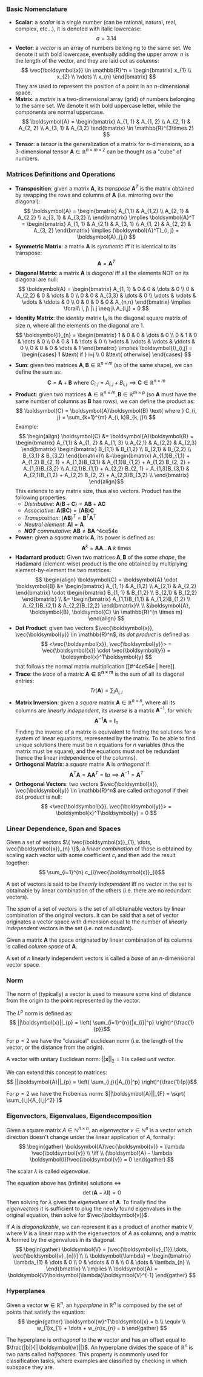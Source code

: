 ### Basic Nomenclature
- **Scalar**: a _scalar_ is a single number (can be rational, natural, real, complex, etc...), it is denoted with italic lowercase: $$
a = 3.14
$$
- **Vector**: a _vector_ is an array of numbers belonging to the same set. We denote it with bold lowercase, eventually adding the upper arrow. $n$ is the length of the vector, and they are laid out as _columns_: $$
\vec{\boldsymbol{x}} \in \mathbb{R}^n = \begin{bmatrix}
x_{1} \\
x_{2} \\
\vdots \\
x_{n}
\end{bmatrix}
$$ They are used to represent the position of a point in an $n$-dimensional space.
- **Matrix**: a _matrix_ is a two-dimensional array (grid) of numbers belonging to the same set. We denote it with bold uppercase letter, while the components are normal uppercase. $$
\boldsymbol{A} = 
\begin{bmatrix}
A_{1, 1} & A_{1, 2} \\
A_{2, 1} & A_{2, 2} \\
A_{3, 1} & A_{3,2}
\end{bmatrix} \in \mathbb{R}^{3\times 2}
$$
- **Tensor**: a _tensor_ is the generalization of a matrix for $n$-dimensions, so a 3-dimensional tensor $\boldsymbol{A} \in \mathbb{R}^{n \times m \times z}$ can be thought as a "cube" of numbers.

### Matrices Definitions and Operations

- **Transposition**: given a matrix $\boldsymbol{A}$, its _transpose_ $\boldsymbol{A}^T$ is the matrix obtained by swapping the rows and columns of $\boldsymbol{A}$ (i.e. mirroring over the diagonal): $$
\boldsymbol{A} = \begin{bmatrix}
A_{1,1} & A_{1,2} \\
A_{2, 1} & A_{2,2}  \\
a_{3, 1} & A_{3,2} \\
\end{bmatrix}
\implies
\boldsymbol{A}^T = \begin{bmatrix}
A_{1, 1} & A_{2,1} & A_{3, 1}  \\
A_{1, 2} & A_{2, 2} & A_{3, 2}
\end{bmatrix}
\implies
(\boldsymbol{A}^T)_{i, j} = \boldsymbol{A}_{j,i}
$$
- **Symmetric Matrix**: a matrix $\boldsymbol{A}$ is _symmetric_ iff it is identical to its transpose:$$
\boldsymbol{A} = \boldsymbol{A}^T
$$
- **Diagonal Matrix**: a matrix $\boldsymbol{A}$ is _diagonal_ iff all the elements NOT on its diagonal are null: $$
\boldsymbol{A} = \begin{bmatrix}
A_{1, 1} & 0 & 0 & \dots & 0 \\
0 & A_{2,2} & 0 & \dots & 0 \\
0 & 0 & A_{3,3} & \dots & 0  \\
\vdots & \vdots  & \vdots & \ddots & 0 \\
0 & 0 & 0 & 0 & A_{n,n}
\end{bmatrix}
\implies \forall\ i, j\ |\ j \neq j\ A_{i,j} = 0
$$
- **Identity Matrix**: the _identity_ matrix $\boldsymbol{I}_{n}$ is the diagonal square matrix of size $n$, where all the elements on the diagonal are $1$. $$
\boldsymbol{I}_{n} = \begin{bmatrix}
1 & 0 & 0 & \dots & 0 \\
0 & 1 & 0 & \dots & 0 \\
0 & 0 & 1 & \dots & 0 \\
\vdots & \vdots  & \vdots & \ddots & 0 \\
0 & 0 & 0 & \dots & 1
\end{bmatrix} 
\implies \boldsymbol{I}_{i,j} = \begin{cases}
1 &\text{ if } i=j \\
0 &\text{ otherwise}
\end{cases}
$$
- **Sum**: given two matrices $\boldsymbol{A}, \boldsymbol{B} \in \mathbb{R}^{n \times m}$ (so of the same shape), we can define the sum as: $$
\boldsymbol{C} = \boldsymbol{A} + \boldsymbol{B} \text{ where } C_{i, j} = A_{i, j} + B_{i,j} \implies \boldsymbol{C} \in \mathbb{R}^{n \times m}
$$
- **Product**: given two matrices $\boldsymbol{A} \in \mathbb{R}^{n \times m}, \boldsymbol{B} \in \mathbb{R}^{m \times p}$ (so $\boldsymbol{A}$ must have the same number of columns as $\boldsymbol{B}$ has rows), we can define the product as: $$
\boldsymbol{C} = \boldsymbol{A}\boldsymbol{B} \text{ where } C_{i, j} = \sum_{k=1}^{m} A_{i, k}B_{k, j}\\
$$ Example:  $$
\begin{align}
\boldsymbol{C} &= \boldsymbol{A}\boldsymbol{B} = \begin{bmatrix}
A_{1,1} & A_{1, 2} & A_{1, 3} \\
A_{2,1} & A_{2,2} & A_{2,3}
\end{bmatrix} 
\begin{bmatrix}
B_{1,1} & B_{1,2} \\
B_{2,1} & B_{2,2} \\
B_{3,1} & B_{3,2}
\end{bmatrix}\\
&=\begin{bmatrix}
A_{1,1}B_{1,1} + A_{1,2} B_{2, 1} + A_{1,3}B_{3,1} & A_{1,1}B_{1,2} + A_{1,2} B_{2, 2} + A_{1,3}B_{3,2}  \\
A_{2,1}B_{1,1} + A_{2,2} B_{2, 1} + A_{1,3}B_{3,1} & A_{2,1}B_{1,2} + A_{2,2} B_{2, 2} + A_{2,3}B_{3,2}  \\
\end{bmatrix}
\end{align}$$ 
This extends to any matrix size, thus also vectors. Product has the following properties:
	- _Distributive_: $\boldsymbol{A}(\boldsymbol{B} + \boldsymbol{C}) = \boldsymbol{A}\boldsymbol{B} + \boldsymbol{A}\boldsymbol{C}$
	- _Associative_: $\boldsymbol{A}(\boldsymbol{B}\boldsymbol{C}) = (\boldsymbol{A}\boldsymbol{B})\boldsymbol{C}$
	- _Transposition_: $(\boldsymbol{A}\boldsymbol{B})^T = \boldsymbol{B}^T\boldsymbol{A}^T$
	- _Neutral element_: $\boldsymbol{A}\boldsymbol{I} = \boldsymbol{A}$
	- _**NOT** commutative_: $\boldsymbol{A}\boldsymbol{B} \neq \boldsymbol{B}\boldsymbol{A}$ ^4ce54e
- **Power**: given a _square_ matrix $\boldsymbol{A}$, its power is defined as:$$
\boldsymbol{A}^k = \boldsymbol{A}\boldsymbol{A}\dots \boldsymbol{A} \text{ } k \text{ times}
$$
- **Hadamard product**: Given two matrices $\boldsymbol{A}, \boldsymbol{B}$ of the _same shape_, the Hadamard (element-wise) product is the one obtained by multiplying element-by-element the two matrices: $$
\begin{align}
\boldsymbol{C} = \boldsymbol{A} \odot \boldsymbol{B} &= \begin{bmatrix}
A_{1, 1} & A_{1,2} \\
A_{2,1} & A_{2,2}
\end{bmatrix} \odot
\begin{bmatrix}
B_{1, 1} & B_{1,2} \\
B_{2,1} & B_{2,2}
\end{bmatrix} \\
&= \begin{bmatrix}
A_{1,1}B_{1,1} & A_{1,2}B_{1,2} \\
A_{2,1}B_{2,1} & A_{2,2}B_{2,2} 
\end{bmatrix}\\
\\
&\boldsymbol{A}, \boldsymbol{B}, \boldsymbol{C} \in \mathbb{R}^{n \times m}
\end{align}
$$
- **Dot Product**: given two vectors $\vec{\boldsymbol{x}}, \vec{\boldsymbol{y}} \in \mathbb{R}^n$, its _dot product_ is defined as: $$
<\vec{\boldsymbol{x}}, \vec{\boldsymbol{y}}> = \vec{\boldsymbol{x}} \cdot \vec{\boldsymbol{y}} = \boldsymbol{x}^T\boldsymbol{y}
$$ that follows the normal matrix multiplication [[#^4ce54e | here]].
- **Trace**: the _trace_ of a matric $\boldsymbol{A \in \mathbb{R}^{n \times m}}$ is the sum of all its diagonal entries: $$
Tr(\boldsymbol{A}) = \sum_{i} {A_{i, i}}
$$
- **Matrix Inversion**: given a _square_ matrix $\boldsymbol{A} \in \mathbb{R}^{n \times n}$, where all its columns are _linearly independent_, its _inverse_ is a matrix $\boldsymbol{A}^{-1}$, for which: $$
\boldsymbol{A}^{-1}\boldsymbol{A} = \boldsymbol{I}_{n}
$$ Finding the inverse of a matrix is equivalent to finding the solutions for a system of linear equations, represented by the matrix. To be able to find unique solutions there must be $n$ equations for $n$ variables (thus the matrix must be square), and the equations must not be redundant (hence the linear independence of the columns).
- **Orthogonal Matrix**: a _square_ matrix $\boldsymbol{A}$ is _orthogonal_ if: $$
\boldsymbol{A}^T\boldsymbol{A} = \boldsymbol{A}\boldsymbol{A}^T = \boldsymbol{I}a \implies \boldsymbol{A}^{-1} = \boldsymbol{A}^T
$$
- **Orthogonal Vectors**: two vectors $\vec{\boldsymbol{x}}, \vec{\boldsymbol{y}} \in \mathbb{R}^n$ are called _orthogonal_ if their dot product is null: $$
<\vec{\boldsymbol{x}}, \vec{\boldsymbol{y}}> = \boldsymbol{x}^T\boldsymbol{y} = 0
$$

### Linear Dependence, Span and Spaces

Given a set of vectors $\{ \vec{\boldsymbol{x}}_{1}, \dots, \vec{\boldsymbol{x}}_{n} \}$, a _linear combination_ of those is obtained by scaling each vector with some coefficient $c_i$ and then add the result together: $$
\sum_{i=1}^{n}  c_{i}\vec{\boldsymbol{x}}_{i}$$

A set of vectors is said to be _linearly independent_ iff no vector in the set is obtainable by linear combination of the others (i.e. there are no redundant vectors).

The _span_ of a set of vectors is the set of all obtainable vectors by linear combination of the original vectors. It can be said that a set of vector originates a vector space with dimension equal to the number of _linearly independent_ vectors in the set (i.e. not redundant).

Given a matrix $\boldsymbol{A}$ the space originated by linear combination of its columns is called _column space_ of $\boldsymbol{A}$.

A set of $n$ linearly independent vectors is called a _base_ of an $n$-dimensional vector space.

### Norm

The norm of (typically) a vector is used to measure some kind of distance from the origin to the point represented by the vector.

The $L^p$ norm is defined as: $$
||\boldsymbol{x}||_{p} = \left( \sum_{i=1}^{n}{|x_{i}|^p}  \right)^{\frac{1}{p}}$$

For $p = 2$ we have the "classical" euclidean norm (i.e. the length of the vector, or the distance from the origin).

A vector with unitary Euclidean norm: $||\boldsymbol{x}||_{2} = 1$ is called _unit vector_.

We can extend this concept to matrices: $$
||\boldsymbol{A}||_{p} = \left( \sum_{i,j}{|A_{i}|^p}  \right)^{\frac{1}{p}}$$

For $p = 2$ we have the Frobenius norm: $||\boldsymbol{A}||_{F} = \sqrt{ \sum_{i,j}{A_{i,j}^2} }$

### Eigenvectors, Eigenvalues, Eigendecomposition

Given a square matrix $A \in \mathbb{N}^{n\times n}$, an _eigenvector_ $v \in \mathbb{N}^n$ is a vector which direction doesn't change under the linear application of $A$, formally:
$$
\begin{gather}
\boldsymbol{A}\vec{\boldsymbol{v}} = \lambda \vec{\boldsymbol{v}} \\
\iff \\
(\boldsymbol{A} - \lambda \boldsymbol{I})\vec{\boldsymbol{v}} = 0
\end{gather}
$$

The scalar $\lambda$ is called _eigenvalue_.

The equation above has (infinite) solutions $\iff$ 
$$
\det(\boldsymbol{A} - \lambda \boldsymbol{I}) = 0
$$
Then solving for $\lambda$ gives the _eigenvalues_ of $\boldsymbol{A}$.
To finally find the _eigenvectors_ it is sufficient to plug the newly found eigenvalues in the original equation, then solve for $\vec{\boldsymbol{v}}$.

If $A$ is _diagonalizable_, we can represent it as a product of another matrix $V$, where $V$ is a linear map with the eigenvectors of $A$ as columns; and a matrix $\boldsymbol{\lambda}$ formed by the eigenvalues in its diagonal.
$$
\begin{gather}
\boldsymbol{V} = [\vec{\boldsymbol{v}_{1}},\dots, \vec{\boldsymbol{v}_{n}}] \\
 \\
\boldsymbol{\lambda} = \begin{bmatrix}
\lambda_{1} & \dots & 0 \\
0 & \ddots & 0 &  \\
0 & \dots & \lambda_{n} \\
\end{bmatrix} \\
\implies \\
\boldsymbol{A} = \boldsymbol{V}\boldsymbol{\lambda}\boldsymbol{V}^{-1}
\end{gather}
$$

### Hyperplanes

Given a vector $\boldsymbol{w} \in \mathbb{R}^n$, an _hyperplane_ in $\mathbb{R}^n$ is composed by the set of points that satisfy the equation:
$$
\begin{gather}
\boldsymbol{w}^T\boldsymbol{x} = b \\
\equiv \\
w_{1}x_{1} + \dots + w_{n}x_{n} = b
\end{gather}
$$

The hyperplane is _orthogonal_ to the $\boldsymbol{w}$ vector and has an offset equal to $\frac{|b|}{||\boldsymbol{w}||}$.
An hyperplane divides the space of $\mathbb{R}^n$ is two parts called _halfspaces_.
This property is commonly used for classification tasks, where examples are classified by checking in which subspace they are.